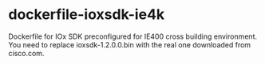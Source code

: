 # dockerfile-ioxsdk-ie4k
Dockerfile for IOx SDK preconfigured for IE400 cross building environment.
You need to replace ioxsdk-1.2.0.0.bin with the real one downloaded from cisco.com.
